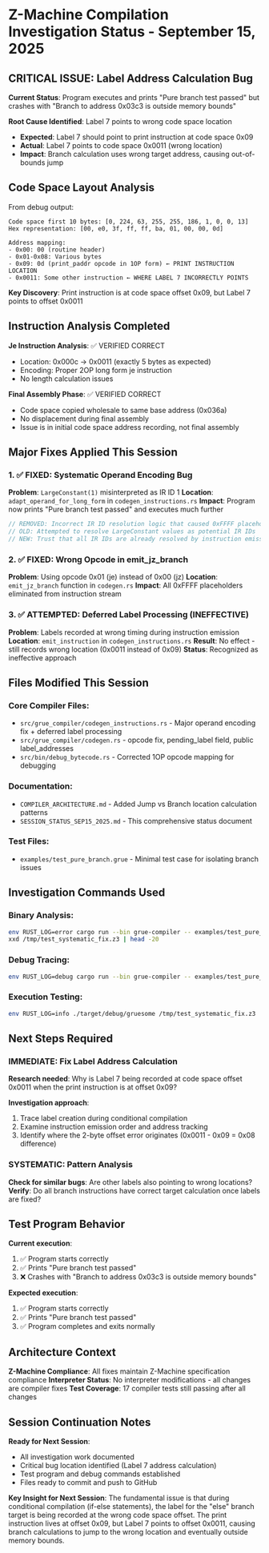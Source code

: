 # Z-Machine Compilation Investigation Status - September 15, 2025

## CRITICAL ISSUE: Label Address Calculation Bug

**Current Status**: Program executes and prints "Pure branch test passed" but crashes with "Branch to address 0x03c3 is outside memory bounds"

**Root Cause Identified**: Label 7 points to wrong code space location
- **Expected**: Label 7 should point to print instruction at code space 0x09
- **Actual**: Label 7 points to code space 0x0011 (wrong location)
- **Impact**: Branch calculation uses wrong target address, causing out-of-bounds jump

## Code Space Layout Analysis

From debug output:
```
Code space first 10 bytes: [0, 224, 63, 255, 255, 186, 1, 0, 0, 13]
Hex representation: [00, e0, 3f, ff, ff, ba, 01, 00, 00, 0d]

Address mapping:
- 0x00: 00 (routine header)
- 0x01-0x08: Various bytes
- 0x09: 0d (print_paddr opcode in 1OP form) ← PRINT INSTRUCTION LOCATION
- 0x0011: Some other instruction ← WHERE LABEL 7 INCORRECTLY POINTS
```

**Key Discovery**: Print instruction is at code space offset 0x09, but Label 7 points to offset 0x0011

## Instruction Analysis Completed

**Je Instruction Analysis**: ✅ VERIFIED CORRECT
- Location: 0x000c -> 0x0011 (exactly 5 bytes as expected)
- Encoding: Proper 2OP long form je instruction
- No length calculation issues

**Final Assembly Phase**: ✅ VERIFIED CORRECT
- Code space copied wholesale to same base address (0x036a)
- No displacement during final assembly
- Issue is in initial code space address recording, not final assembly

## Major Fixes Applied This Session

### 1. ✅ FIXED: Systematic Operand Encoding Bug
**Problem**: `LargeConstant(1)` misinterpreted as IR ID 1
**Location**: `adapt_operand_for_long_form` in `codegen_instructions.rs`
**Impact**: Program now prints "Pure branch test passed" and executes much further
```rust
// REMOVED: Incorrect IR ID resolution logic that caused 0xFFFF placeholders
// OLD: Attempted to resolve LargeConstant values as potential IR IDs
// NEW: Trust that all IR IDs are already resolved by instruction emission time
```

### 2. ✅ FIXED: Wrong Opcode in emit_jz_branch
**Problem**: Using opcode 0x01 (je) instead of 0x00 (jz)
**Location**: `emit_jz_branch` function in `codegen.rs`
**Impact**: All 0xFFFF placeholders eliminated from instruction stream

### 3. ✅ ATTEMPTED: Deferred Label Processing (INEFFECTIVE)
**Problem**: Labels recorded at wrong timing during instruction emission
**Location**: `emit_instruction` in `codegen_instructions.rs`
**Result**: No effect - still records wrong location (0x0011 instead of 0x09)
**Status**: Recognized as ineffective approach

## Files Modified This Session

### Core Compiler Files:
- `src/grue_compiler/codegen_instructions.rs` - Major operand encoding fix + deferred label processing
- `src/grue_compiler/codegen.rs` - opcode fix, pending_label field, public label_addresses
- `src/bin/debug_bytecode.rs` - Corrected 1OP opcode mapping for debugging

### Documentation:
- `COMPILER_ARCHITECTURE.md` - Added Jump vs Branch location calculation patterns
- `SESSION_STATUS_SEP15_2025.md` - This comprehensive status document

### Test Files:
- `examples/test_pure_branch.grue` - Minimal test case for isolating branch issues

## Investigation Commands Used

### Binary Analysis:
```bash
env RUST_LOG=error cargo run --bin grue-compiler -- examples/test_pure_branch.grue --output /tmp/test_systematic_fix.z3
xxd /tmp/test_systematic_fix.z3 | head -20
```

### Debug Tracing:
```bash
env RUST_LOG=debug cargo run --bin grue-compiler -- examples/test_pure_branch.grue --output /tmp/debug.z3
```

### Execution Testing:
```bash
env RUST_LOG=info ./target/debug/gruesome /tmp/test_systematic_fix.z3
```

## Next Steps Required

### IMMEDIATE: Fix Label Address Calculation
**Research needed**: Why is Label 7 being recorded at code space offset 0x0011 when the print instruction is at offset 0x09?

**Investigation approach**:
1. Trace label creation during conditional compilation
2. Examine instruction emission order and address tracking
3. Identify where the 2-byte offset error originates (0x0011 - 0x09 = 0x08 difference)

### SYSTEMATIC: Pattern Analysis
**Check for similar bugs**: Are other labels also pointing to wrong locations?
**Verify**: Do all branch instructions have correct target calculation once labels are fixed?

## Test Program Behavior

**Current execution**:
1. ✅ Program starts correctly
2. ✅ Prints "Pure branch test passed"
3. ❌ Crashes with "Branch to address 0x03c3 is outside memory bounds"

**Expected execution**:
1. ✅ Program starts correctly
2. ✅ Prints "Pure branch test passed"
3. ✅ Program completes and exits normally

## Architecture Context

**Z-Machine Compliance**: All fixes maintain Z-Machine specification compliance
**Interpreter Status**: No interpreter modifications - all changes are compiler fixes
**Test Coverage**: 17 compiler tests still passing after all changes

## Session Continuation Notes

**Ready for Next Session**:
- All investigation work documented
- Critical bug location identified (Label 7 address calculation)
- Test program and debug commands established
- Files ready to commit and push to GitHub

**Key Insight for Next Session**: The fundamental issue is that during conditional compilation (if-else statements), the label for the "else" branch target is being recorded at the wrong code space offset. The print instruction lives at offset 0x09, but Label 7 points to offset 0x0011, causing branch calculations to jump to the wrong location and eventually outside memory bounds.